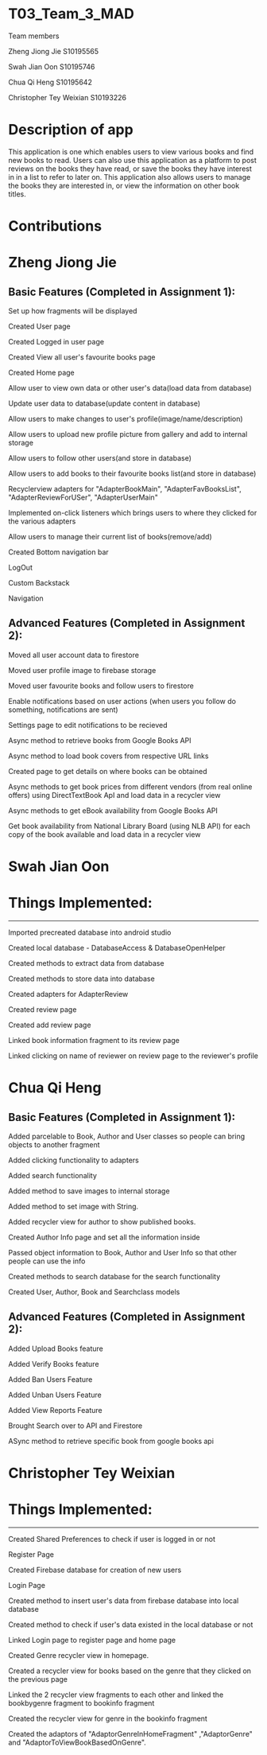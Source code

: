 # T03_Team_3_MAD

Team members

Zheng Jiong Jie S10195565

Swah Jian Oon S10195746

Chua Qi Heng S10195642

Christopher Tey Weixian S10193226

# Description of app

This application is one which enables users to view various books and find new books to read. Users can also use this 
application as a platform to post reviews on the books they have read, or save the books they have interest in in a list to refer to later on. 
This application also allows users to manage the books they are interested in, or view the information on other book titles.

# Contributions

# Zheng Jiong Jie

Basic Features (Completed in Assignment 1):
---------------------

Set up how fragments will be displayed

Created User page

Created Logged in user page

Created View all user's favourite books page

Created Home page

Allow user to view own data or other user's data(load data from database)

Update user data to database(update content in database)

Allow users to make changes to user's profile(image/name/description)

Allow users to upload new profile picture from gallery and add to internal storage

Allow users to follow other users(and store in database)

Allow users to add books to their favourite books list(and store in database)

Recyclerview adapters for "AdapterBookMain", "AdapterFavBooksList", "AdapterReviewForUSer", "AdapterUserMain"

Implemented on-click listeners which brings users to where they clicked for the various adapters

Allow users to manage their current list of books(remove/add)

Created Bottom navigation bar

LogOut

Custom Backstack

Navigation

Advanced Features (Completed in Assignment 2):
---------------------

Moved all user account data to firestore

Moved user profile image to firebase storage

Moved user favourite books and follow users to firestore

Enable notifications based on user actions (when users you follow do something, notifications are sent)

Settings page to edit notifications to be recieved

Async method to retrieve books from Google Books API

Async method to load book covers from respective URL links

Created page to get details on where books can be obtained

Async methods to get book prices from different vendors (from real online offers) using DirectTextBook ApI and load data in a recycler view

Async methods to get eBook availability from Google Books API

Get book availability from National Library Board (using NLB API) for each copy of the book available and load data in a recycler view

# Swah Jian Oon
# Things Implemented:
---------------------
Imported precreated database into android studio

Created local database - DatabaseAccess & DatabaseOpenHelper

Created methods to extract data from database

Created methods to store data into database

Created adapters for AdapterReview

Created review page

Created add review page 

Linked book information fragment to its review page 

Linked clicking on name of reviewer on review page to the reviewer's profile

# Chua Qi Heng
Basic Features (Completed in Assignment 1):
---------------------
Added parcelable to Book, Author and User classes so people can bring objects to another fragment

Added clicking functionality to adapters

Added search functionality

Added method to save images to internal storage

Added method to set image with String.

Added recycler view for author to show published books.

Created Author Info page and set all the information inside

Passed object information to Book, Author and User Info so that other people can use the info

Created methods to search database for the search functionality

Created User, Author, Book and Searchclass models

Advanced Features (Completed in Assignment 2):
--------
Added Upload Books feature

Added Verify Books feature

Added Ban Users Feature

Added Unban Users Feature

Added View Reports Feature

Brought Search over to API and Firestore

ASync method to retrieve specific book from google books api


# Christopher Tey Weixian
# Things Implemented:
---------------------
Created Shared Preferences to check if user is logged in or not

Register Page

Created Firebase database for creation of new users

Login Page

Created method to insert user's data from firebase database into local database

Created method to check if user's data existed in the local database or not

Linked Login page to register page and home page 

Created Genre recycler view in homepage.

Created a recycler view for books based on the genre that they clicked on the previous page

Linked the 2 recycler view fragments to each other and linked the bookbygenre fragment to bookinfo fragment

Created the recycler view for genre in the bookinfo fragment

Created the adaptors of "AdaptorGenreInHomeFragment" ,"AdaptorGenre" and "AdaptorToViewBookBasedOnGenre".
